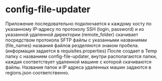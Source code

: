 # config-file-updater


Приложение последовательно подключается к каждому хосту по указанному IP-адресу по протоколу SSH (login, password) и из указанной удаленной директории (remote_folder)
скачивает посредством протокола SFTP файлы с указанными названиями (file_names) названия файлов резделяются знаком пробела. (информация задается в requisites.properties)
После создает в Temp папку с названием config-file-updater, внутри располагаются папки, каждая соответствует удаленной машине с которой скачиваются файлы.
Названия папок и IP адреса удаленных машин задаются в regions.json соответственно.
